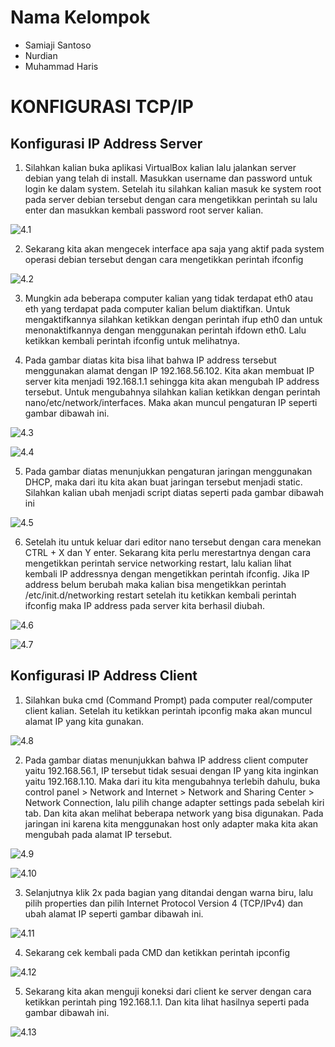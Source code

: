 # Nama Kelompok
- Samiaji Santoso
- Nurdian
- Muhammad Haris

# KONFIGURASI TCP/IP

## Konfigurasi IP Address Server

1. Silahkan kalian buka aplikasi VirtualBox kalian lalu jalankan server debian yang telah di install. Masukkan username dan password untuk login ke dalam system. Setelah itu silahkan kalian masuk ke system root pada server debian tersebut dengan cara mengetikkan perintah su lalu enter dan masukkan kembali password root server kalian.

![4.1](4.1.jpg)

2. Sekarang kita akan mengecek interface apa saja yang aktif pada system operasi debian tersebut dengan cara mengetikkan perintah ifconfig

![4.2](4.2.jpg)

3. Mungkin ada beberapa computer kalian yang tidak terdapat eth0 atau eth yang terdapat pada computer kalian belum diaktifkan. Untuk mengaktifkannya silahkan ketikkan dengan perintah ifup eth0 dan untuk menonaktifkannya dengan menggunakan perintah ifdown eth0. Lalu ketikkan kembali perintah ifconfig untuk melihatnya.

4. Pada gambar diatas kita bisa lihat bahwa IP address tersebut menggunakan alamat dengan IP 192.168.56.102. Kita akan membuat IP server kita menjadi 192.168.1.1 sehingga kita akan mengubah IP address tersebut. Untuk mengubahnya silahkan kalian ketikkan dengan perintah nano/etc/network/interfaces. Maka akan muncul pengaturan IP seperti gambar dibawah ini.

![4.3](4.3.jpg)

![4.4](4.4.jpg)

5. Pada gambar diatas menunjukkan pengaturan jaringan menggunakan DHCP, maka dari itu kita akan buat jaringan tersebut menjadi static. Silahkan kalian ubah menjadi script diatas seperti pada gambar dibawah ini

![4.5](4.5.jpg)

6. Setelah itu untuk keluar dari editor nano tersebut dengan cara menekan CTRL + X dan Y enter. Sekarang kita perlu merestartnya dengan cara mengetikkan perintah service networking restart, lalu kalian lihat kembali IP addressnya dengan mengetikkan perintah ifconfig. Jika IP address belum berubah maka kalian bisa mengetikkan perintah /etc/init.d/networking restart setelah itu ketikkan kembali perintah ifconfig maka IP address pada server kita berhasil diubah.

![4.6](4.6.jpg)

![4.7](4.7.jpg)

## Konfigurasi IP Address Client

1. Silahkan buka cmd (Command Prompt) pada computer real/computer client kalian. Setelah itu ketikkan perintah ipconfig maka akan muncul alamat IP yang kita gunakan.

![4.8](4.8.jpg)

2. Pada gambar diatas menunjukkan bahwa IP address client computer yaitu 192.168.56.1, IP tersebut tidak sesuai dengan IP yang kita inginkan yaitu 192.168.1.10. Maka dari itu kita mengubahnya terlebih dahulu, buka control panel > Network and Internet > Network and Sharing Center > Network Connection, lalu pilih change adapter settings pada sebelah kiri tab. Dan kita akan melihat beberapa network yang bisa digunakan. Pada jaringan ini karena kita menggunakan host only adapter maka kita akan mengubah pada alamat IP tersebut.

![4.9](4.9.jpg)

![4.10](4.10.jpg)

3. Selanjutnya klik 2x pada bagian yang ditandai dengan warna biru, lalu pilih properties dan pilih Internet Protocol Version 4 (TCP/IPv4) dan ubah alamat IP seperti gambar dibawah ini.

![4.11](4.11.jpg)

4. Sekarang cek kembali pada CMD dan ketikkan perintah ipconfig

![4.12](4.12.jpg)

5. Sekarang kita akan menguji koneksi dari client ke server dengan cara ketikkan perintah ping 192.168.1.1. Dan kita lihat hasilnya seperti pada gambar dibawah ini.

![4.13](4.13.jpg)
